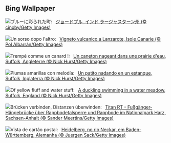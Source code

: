 ## Bing Wallpaper
![](https://www.bing.com/th?id=OHR.BlueCityIndia_JA-JP8642255541_UHD.jpg&w=1000)ブルーに彩られた町:&nbsp;&ensp;[ジョードプル, インド ラージャスターン州 (© cinoby/Getty Images)](https://www.bing.com/th?id=OHR.BlueCityIndia_JA-JP8642255541_UHD.jpg)
<br><br/>
![](https://www.bing.com/th?id=OHR.LaGeriaLanzarote_IT-IT5537790219_UHD.jpg&w=1000)Un sorso dopo l'altro:&nbsp;&ensp;[Vigneto vulcanico a Lanzarote, Isole Canarie (© Pol Albarrán/Getty Images)](https://www.bing.com/th?id=OHR.LaGeriaLanzarote_IT-IT5537790219_UHD.jpg)
<br><br/>
![](https://www.bing.com/th?id=OHR.LittleDuckling_FR-FR7460969875_UHD.jpg&w=1000)Trempé comme un canard !:&nbsp;&ensp;[Un caneton nageant dans une prairie d'eau, Suffolk, Angleterre (© Nick Hurst/Getty Images)](https://www.bing.com/th?id=OHR.LittleDuckling_FR-FR7460969875_UHD.jpg)
<br><br/>
![](https://www.bing.com/th?id=OHR.LittleDuckling_ES-ES9482906211_UHD.jpg&w=1000)Plumas amarillas con melodía:&nbsp;&ensp;[Un patito nadando en un estanque, Suffolk, Inglaterra (© Nick Hurst/Getty Images)](https://www.bing.com/th?id=OHR.LittleDuckling_ES-ES9482906211_UHD.jpg)
<br><br/>
![](https://www.bing.com/th?id=OHR.LittleDuckling_EN-GB2863897779_UHD.jpg&w=1000)Of yellow fluff and water stuff:&nbsp;&ensp;[A duckling swimming in a water meadow, Suffolk, England (© Nick Hurst/Getty Images)](https://www.bing.com/th?id=OHR.LittleDuckling_EN-GB2863897779_UHD.jpg)
<br><br/>
![](https://www.bing.com/th?id=OHR.SuspensionBridge_DE-DE5413963074_UHD.jpg&w=1000)Brücken verbinden, Distanzen überwinden:&nbsp;&ensp;[Titan RT - Fußgänger-Hängebrücke über Rappbodetalsperre und Rappbode im Nationalpark Harz, Sachsen-Anhalt (© Sander Meertins/Getty Images)](https://www.bing.com/th?id=OHR.SuspensionBridge_DE-DE5413963074_UHD.jpg)
<br><br/>
![](https://www.bing.com/th?id=OHR.RiverNekarHeidelberg_PT-BR6227220024_UHD.jpg&w=1000)Vista de cartão postal:&nbsp;&ensp;[Heidelberg, no rio Neckar, em Baden-Württemberg, Alemanha (© Juergen Sack/Getty Images)](https://www.bing.com/th?id=OHR.RiverNekarHeidelberg_PT-BR6227220024_UHD.jpg)
<br><br/>
